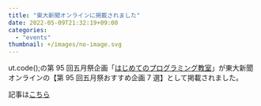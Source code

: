 ```yaml
---
title: "東大新聞オンラインに掲載されました"
date: 2022-05-09T21:32:19+09:00
categories:
  - "events"
thumbnail: +/images/no-image.svg
---
```


ut.code();の第 95 回五月祭企画「[はじめてのプログラミング教室](https://gogatsusai.jp/95/visitor/campus/kikaku/325)」が東大新聞オンラインの【第 95 回五月祭おすすめ企画 7 選】として掲載されました。

記事は[こちら](https://www.todaishimbun.org/gogatsusaiosusume_3_20220509/)
